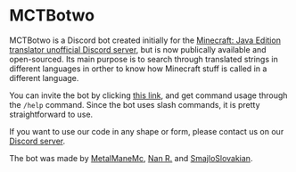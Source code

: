 # MCTBotwo

MCTBotwo is a Discord bot created initially for the [Minecraft: Java Edition translator unofficial Discord server](https://discord.com/invite/wpD5sPD), but is now publically available and open-sourced. Its main purpose is to search through translated strings in different languages in orther to know how Minecraft stuff is called in a different language.

You can invite the bot by clicking [this link](https://discord.com/api/oauth2/authorize?client_id=913119714400677899&permissions=2147483648&scope=bot%20applications.commands), and get command usage through the `/help` command. Since the bot uses slash commands, it is pretty straightforward to use.

If you want to use our code in any shape or form, please contact us on our [Discord server](https://discord.gg/t8dtssPmK2).

The bot was made by [MetalManeMc](https://github.com/MetalManiacMc), [Nan R.](https://github.com/Nanrech) and [SmajloSlovakian](https://github.com/SmajloSlovakian).
